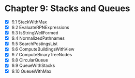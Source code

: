 # Chapter 9: Stacks and Queues

- [x] 9.1 StackWithMax
- [x] 9.2 EvaluateRPNExpressions
- [x] 9.3 IsStringWellFormed
- [x] 9.4 NormalizedPathnames
- [x] 9.5 SearchPostingsList
- [x] 9.6 ComputeBuildingsWithView
- [x] 9.7 ComputeBinaryTreeNodes
- [x] 9.8 CircularQueue
- [x] 9.9 QueueWithStacks
- [x] 9.10 QueueWithMax